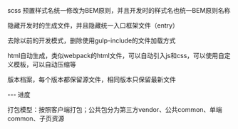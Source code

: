 scss 预置样式名统一修改为BEM原则，并且开发时的样式名也统一BEM原则名称

隐藏开发时的生成文件，并且隐藏统一入口框架文件（entry）

去除以前的开发模式，删除使用gulp-include的文件加载方式

html自动生成，类似webpack的html文件，可以自动引入js和css，可以使用自定义模板，可以自动压缩等

版本档案，每个版本都保留源文件，相同版本只保留最新文件

--- 进度

打包模型：按照客户端打包；公共包分为第三方vendor、公共common、单端common、子页资源

